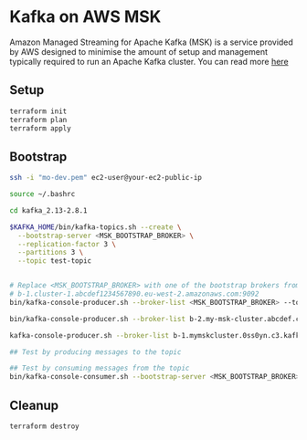 # Kafka on AWS MSK

Amazon Managed Streaming for Apache Kafka (MSK) is a service provided by AWS designed to minimise the amount of setup and management typically required to run an Apache Kafka cluster. You can read more [here](https://aws.amazon.com/msk/getting-started/)

## Setup

```bash
terraform init
terraform plan
terraform apply
```

## Bootstrap

```bash
ssh -i "mo-dev.pem" ec2-user@your-ec2-public-ip

source ~/.bashrc

cd kafka_2.13-2.8.1

$KAFKA_HOME/bin/kafka-topics.sh --create \
  --bootstrap-server <MSK_BOOTSTRAP_BROKER> \
  --replication-factor 3 \
  --partitions 3 \
  --topic test-topic


# Replace <MSK_BOOTSTRAP_BROKER> with one of the bootstrap brokers from the Terraform output, for example:
# b-1.cluster-1.abcdef1234567890.eu-west-2.amazonaws.com:9092
bin/kafka-console-producer.sh --broker-list <MSK_BOOTSTRAP_BROKER> --topic test-topic

bin/kafka-console-producer.sh --broker-list b-2.my-msk-cluster.abcdef.c2.kafka.us-west-2.amazonaws.com:9092 --topic test-topic

kafka-console-producer.sh --broker-list b-1.mymskcluster.0ss0yn.c3.kafka.eu-west-2.amazonaws.com:9092 --topic my-new-topic

## Test by producing messages to the topic

## Test by consuming messages from the topic
bin/kafka-console-consumer.sh --bootstrap-server <MSK_BOOTSTRAP_BROKER> --topic test-topic --from-beginning


```

## Cleanup

```bash
terraform destroy
```
